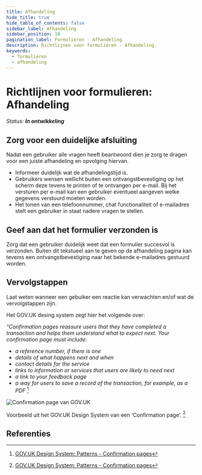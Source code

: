 ```yaml
---
title: Afhandeling
hide_title: true
hide_table_of_contents: false
sidebar_label: Afhandeling
sidebar_position: 10
pagination_label: Formulieren - Afhandeling
description: Richtlijnen voor formulieren - Afhandeling.
keywords:
  - formulieren
  - afhandeling
---
```


<!-- @license CC0-1.0 -->

# Richtlijnen voor formulieren: Afhandeling

_Status: **In ontwikkeling**_

## Zorg voor een duidelijke afsluiting

Nadat een gebruiker alle vragen heeft beantwoord dien je zorg te dragen voor een juiste afhandeling en opvolging hiervan.

- Informeer duidelijk wat de afhandelingstijd is.
- Gebruikers wensen wellicht buiten een ontvangstbevestiging op het scherm deze tevens te printen of te ontvangen per e-mail. Bij het versturen per e-mail kan een gebruiker eventueel aangeven welke gegevens verstuurd moeten worden.
- Het tonen van een telefoonnummer, chat functionaliteit of e-mailadres stelt een gebruiker in staat nadere vragen te stellen.

## Geef aan dat het formulier verzonden is

Zorg dat een gebruiker duidelijk weet dat een formulier succesvol is verzonden. Buiten dit tekstueel aan te geven op de afhandeling pagina kan tevems een ontvangstbevestiging naar het bekende e-mailadres gestuurd worden.

## Vervolgstappen

Laat weten wanneer een gebuiker een reactie kan verwachten en/of wat de vervolgstappen zijn.

Het GOV.UK desing system zegt hier het volgende over:

_“Confirmation pages reassure users that they have completed a transaction and helps them understand what to expect next._
_Your confirmation page must include:_

- _a reference number, if there is one_
- _details of what happens next and when_
- _contact details for the service_
- _links to information or services that users are likely to need next_
- _a link to your feedback page_
- _a way for users to save a record of the transaction, for example, as a PDF_
  [^gov.uk-confirmation-pages]

![Confirmation page van GOV.UK](https://raw.githubusercontent.com/nl-design-system/documentatie/assets/richtlijnen_formulieren_afhandeling_142434573.png)

Voorbeeld uit het GOV.UK Design System van een ‘Confirmation page’. [^gov.uk-confirmation-pages]

## Referenties

[^gov.uk-confirmation-pages]: [GOV.UK Design System: Patterns - Confirmation pages](https://design-system.service.gov.uk/patterns/confirmation-pages/)
